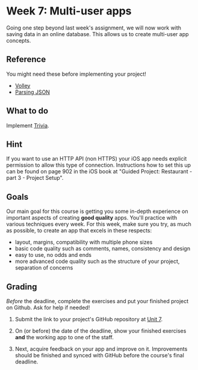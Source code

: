 # Week 7: Multi-user apps

Going one step beyond last week's assignment, we will now work with saving data in an online database. This allows us to create multi-user app concepts.


## Reference

You might need these before implementing your project!

- [Volley](/android-reference/volley)
- [Parsing JSON](/android-reference/parsing-json)


## What to do

Implement [Trivia](/projects/trivia).


## Hint

If you want to use an HTTP API (non HTTPS) your iOS app needs explicit permission to allow this type of connection. Instructions how to set this up can be found on page 902 in the iOS book at "Guided Project: Restaurant - part 3 - Project Setup".


## Goals

Our main goal for this course is getting you some in-depth experience on important aspects of creating **good quality** apps. You'll practice with various techniques every week. For this week, make sure you try, as much as possible, to create an app that excels in these respects:

- layout, margins, compatibility with multiple phone sizes
- basic code quality such as comments, names, consistency and design
- easy to use, no odds and ends
- more advanced code quality such as the structure of your project, separation of concerns


## Grading

*Before* the deadline, complete the exercises and put your finished project on Github. Ask for help if needed!

1. Submit the link to your project's GitHub repository at [Unit 7](/submit/unit-7).

2. On (or before) the date of the deadline, show your finished exercises **and** the working app to one of the staff.

3. Next, acquire feedback on your app and improve on it. Improvements should be finished and synced with GitHub before the course's final deadline.
